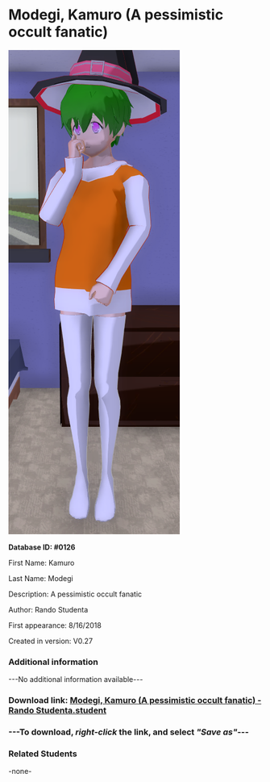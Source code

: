 # Modegi, Kamuro (A pessimistic occult fanatic)

<img src="../../Files/Images/Modegi, Kamuro (A pessimistic occult fanatic).png" title="Modegi, Kamuro (A pessimistic occult fanatic) - Rando Studenta">

**Database ID: #0126**

First Name: Kamuro

Last Name: Modegi

Description: A pessimistic occult fanatic

Author: Rando Studenta

First appearance: 8/16/2018

Created in version: V0.27

### Additional information

---No additional information available---

### Download link: <a href="https://raw.githubusercontent.com/Arbiter1223/Daigaku-Gurashi-Custom-Students/master/Files/Student%20Files/Modegi%2C%20Kamuro%20(A%20pessimistic%20occult%20fanatic)%20-%20Rando%20Studenta.student">Modegi, Kamuro (A pessimistic occult fanatic) - Rando Studenta.student</a>

### ---**To download, _right-click_ the link, and select _"Save as"_**---

### Related Students

-none-
